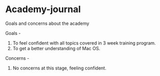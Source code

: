 # Academy-journal

Goals and concerns about the academy

Goals - 
1. To feel confident with all topics covered in 3 week training program.
2. To get a better understanding of Mac OS.

Concerns -
1. No concerns at this stage, feeling confident.
